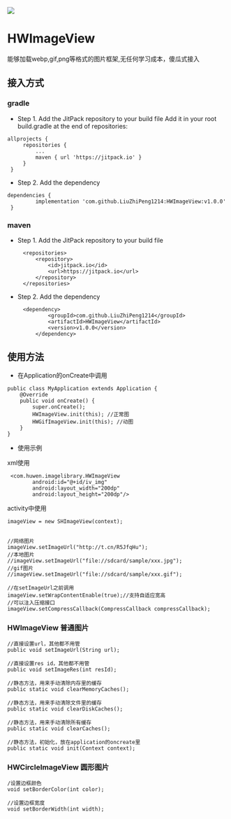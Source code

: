 [![](https://jitpack.io/v/LiuZhiPeng1214/HWImageView.svg)](https://jitpack.io/#LiuZhiPeng1214/HWImageView)
# HWImageView
能够加载webp,gif,png等格式的图片框架,无任何学习成本，傻瓜式接入

## 接入方式
   ### gradle
   - Step 1. Add the JitPack repository to your build file
   Add it in your root build.gradle at the end of repositories:
   ```
   allprojects {
   		repositories {
   			...
   			maven { url 'https://jitpack.io' }
   		}
   	}
   ```
   - Step 2. Add the dependency
   ```
   dependencies {
   	        implementation 'com.github.LiuZhiPeng1214:HWImageView:v1.0.0'
   	}
   ```
   ### maven
   - Step 1. Add the JitPack repository to your build file
   ```
    	<repositories>
    		<repository>
    		    <id>jitpack.io</id>
    		    <url>https://jitpack.io</url>
    		</repository>
    	</repositories>
   ```
   - Step 2. Add the dependency
   ```
        <dependency>
        	    <groupId>com.github.LiuZhiPeng1214</groupId>
        	    <artifactId>HWImageView</artifactId>
        	    <version>v1.0.0</version>
        	</dependency>
   ```
   
## 使用方法
 - 在Application的onCreate中调用
 ```
 public class MyApplication extends Application {
     @Override
     public void onCreate() {
         super.onCreate();
         HWImageView.init(this); //正常图
         HWGifImageView.init(this); //动图
     }
 }

```
- 使用示例

xml使用
```
 <com.huwen.imagelibrary.HWImageView
        android:id="@+id/iv_img"
        android:layout_width="200dp"
        android:layout_height="200dp"/>
```
activity中使用
```
imageView = new SHImageView(context);


//网络图片
imageView.setImageUrl("http://t.cn/R5JfqHu");
//本地图片
//imageView.setImageUrl("file://sdcard/sample/xxx.jpg");
//gif图片
//imageView.setImageUrl("file://sdcard/sample/xxx.gif");
    
//在setImageUrl之前调用
imageView.setWrapContentEnable(true);//支持自适应宽高
//可以注入压缩接口
imageView.setCompressCallback(CompressCallback compressCallback);
```

### HWImageView 普通图片
```
//直接设置url，其他都不用管
public void setImageUrl(String url);

//直接设置res id，其他都不用管
public void setImageRes(int resId);

//静态方法，用来手动清除内存里的缓存
public static void clearMemoryCaches();

//静态方法，用来手动清除文件里的缓存
public static void clearDiskCaches();

//静态方法，用来手动清除所有缓存
public static void clearCaches();

//静态方法，初始化，放在application的oncreate里 
public static void init(Context context);
```

### HWCircleImageView 圆形图片
```
/设置边框颜色
void setBorderColor(int color);

//设置边框宽度
void setBorderWidth(int width);
```

    

    

